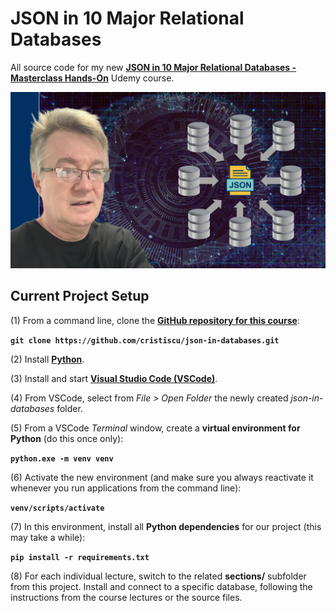 # JSON in 10 Major Relational Databases

All source code for my new [**JSON in 10 Major Relational Databases - Masterclass Hands-On**](https://www.udemy.com/course/json-in-relational-databases/) Udemy course.

[![Promo Clip](.images/logo-udemy.png)](https://youtu.be/rmVGB6rt170)

## Current Project Setup

(1) From a command line, clone the [**GitHub repository for this course**](https://github.com/cristiscu/json-in-databases):  

**`git clone https://github.com/cristiscu/json-in-databases.git`**  

(2) Install [**Python**](https://www.python.org/downloads/).  

(3) Install and start [**Visual Studio Code (VSCode)**](https://code.visualstudio.com/).  

(4) From VSCode, select from *File > Open Folder* the newly created *json-in-databases* folder.

(5) From a VSCode *Terminal* window, create a **virtual environment for Python** (do this once only):  

**`python.exe -m venv venv`**  

(6) Activate the new environment (and make sure you always reactivate it whenever you run applications from the command line):  

**`venv/scripts/activate`**  

(7) In this environment, install all **Python dependencies** for our project (this may take a while):  

**`pip install -r requirements.txt`**  

(8) For each individual lecture, switch to the related **sections/** subfolder from this project. Install and connect to a specific database, following the instructions from the course lectures or the source files.  
